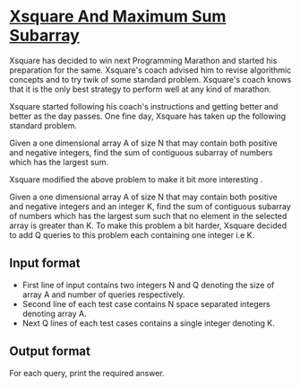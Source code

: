 # [Xsquare And Maximum Sum Subarray][link]

Xsquare has decided to win next Programming Marathon and started his preparation for the same. Xsquare's coach advised him to revise algorithmic concepts and to try twik of some standard problem. Xsquare's coach knows that it is the only best strategy to perform well at any kind of marathon.

Xsquare started following his coach's instructions and getting better and better as the day passes. One fine day, Xsquare has taken up the following standard problem.

Given a one dimensional array A of size N that may contain both positive and negative integers, find the sum of contiguous subarray of numbers which has the largest sum.

Xsquare modified the above problem to make it bit more interesting .

Given a one dimensional array A of size N that may contain both positive and negative integers and an integer K, find the sum of contiguous subarray of numbers which has the largest sum such that no element in the selected array is greater than K. To make this problem a bit harder, Xsquare decided to add Q queries to this problem each containing one integer i.e K.

## Input format

- First line of input contains two integers N and Q denoting the size of array A and number of queries respectively.
- Second line of each test case contains N space separated integers denoting array A.
- Next Q lines of each test cases contains a single integer denoting K.

## Output format

For each query, print the required answer.

[link]: https://www.hackerearth.com/practice/data-structures/advanced-data-structures/segment-trees/practice-problems/algorithm/xsquare-and-maximum-sum-subarray/
